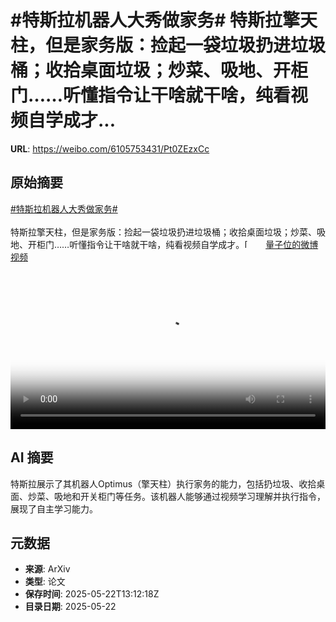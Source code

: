 # #特斯拉机器人大秀做家务# 特斯拉擎天柱，但是家务版：捡起一袋垃圾扔进垃圾桶；收拾桌面垃圾；炒菜、吸地、开柜门……听懂指令让干啥就干啥，纯看视频自学成才...

**URL**: https://weibo.com/6105753431/Pt0ZEzxCc

## 原始摘要

<a href="https://m.weibo.cn/search?containerid=231522type%3D1%26t%3D10%26q%3D%23%E7%89%B9%E6%96%AF%E6%8B%89%E6%9C%BA%E5%99%A8%E4%BA%BA%E5%A4%A7%E7%A7%80%E5%81%9A%E5%AE%B6%E5%8A%A1%23&amp;extparam=%23%E7%89%B9%E6%96%AF%E6%8B%89%E6%9C%BA%E5%99%A8%E4%BA%BA%E5%A4%A7%E7%A7%80%E5%81%9A%E5%AE%B6%E5%8A%A1%23" data-hide=""><span class="surl-text">#特斯拉机器人大秀做家务#</span></a> <br><br>特斯拉擎天柱，但是家务版：捡起一袋垃圾扔进垃圾桶；收拾桌面垃圾；炒菜、吸地、开柜门……听懂指令让干啥就干啥，纯看视频自学成才。<span class="url-icon"><img alt="[并不简单]" src="https://h5.sinaimg.cn/m/emoticon/icon/default/d_bingbujiandan-9955880b30.png" style="width:1em; height:1em;" referrerpolicy="no-referrer"></span> <a href="https://video.weibo.com/show?fid=1034:5169150411341833" data-hide=""><span class="url-icon"><img style="width: 1rem;height: 1rem" src="https://h5.sinaimg.cn/upload/2015/09/25/3/timeline_card_small_video_default.png" referrerpolicy="no-referrer"></span><span class="surl-text">量子位的微博视频</span></a> <br clear="both"><div style="clear: both"></div><video controls="controls" poster="https://tvax2.sinaimg.cn/orj480/006Fd7o3ly1i1odu5h7krj30u01hc0y9.jpg" style="width: 100%"><source src="https://f.video.weibocdn.com/o0/umsYJjiOlx08orGgtuBW01041200c7lA0E010.mp4?label=mp4_720p&amp;template=720x1280.24.0&amp;ori=0&amp;ps=1CwnkDw1GXwCQx&amp;Expires=1747923078&amp;ssig=229%2FDhUoT9&amp;KID=unistore,video"><source src="https://f.video.weibocdn.com/o0/0vedMQYClx08orGg7l4A010412007try0E010.mp4?label=mp4_hd&amp;template=540x960.24.0&amp;ori=0&amp;ps=1CwnkDw1GXwCQx&amp;Expires=1747923078&amp;ssig=CiV1%2BGUpgi&amp;KID=unistore,video"><source src="https://f.video.weibocdn.com/o0/X0QQFEu6lx08orGgHmA8010412004dgs0E010.mp4?label=mp4_ld&amp;template=360x640.24.0&amp;ori=0&amp;ps=1CwnkDw1GXwCQx&amp;Expires=1747923078&amp;ssig=cP3wvGS0EH&amp;KID=unistore,video"><p>视频无法显示，请前往<a href="https://video.weibo.com/show?fid=1034%3A5169150411341833" target="_blank" rel="noopener noreferrer">微博视频</a>观看。</p></video>

## AI 摘要

特斯拉展示了其机器人Optimus（擎天柱）执行家务的能力，包括扔垃圾、收拾桌面、炒菜、吸地和开关柜门等任务。该机器人能够通过视频学习理解并执行指令，展现了自主学习能力。

## 元数据

- **来源**: ArXiv
- **类型**: 论文
- **保存时间**: 2025-05-22T13:12:18Z
- **目录日期**: 2025-05-22
